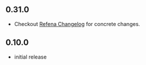 ## 0.31.0

- Checkout [Refena Changelog](https://pub.dev/packages/refena/changelog) for concrete changes.

## 0.10.0

- initial release
